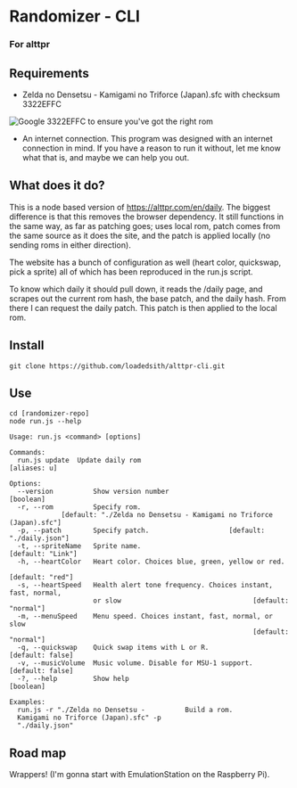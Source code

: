 # Randomizer - CLI
### For alttpr

## Requirements

- Zelda no Densetsu - Kamigami no Triforce (Japan).sfc with checksum 3322EFFC

![Google 3322EFFC to ensure you've got the right rom](http://alttp.mymm1.com/game/findrom.png)

- An internet connection. This program was designed with an internet connection in mind. If you have a reason to run it without, let me know what that is, and maybe we can help you out.

## What does it do?

This is a node based version of https://alttpr.com/en/daily. The biggest difference is that this removes the browser dependency. It still functions in the same way, as far as patching goes; uses local rom, patch comes from the same source as it does the site, and the patch is applied locally (no sending roms in either direction).

The website has a bunch of configuration as well (heart color, quickswap, pick a sprite) all of which has been reproduced in the run.js script.

To know which daily it should pull down, it reads the /daily page, and scrapes out the current rom hash, the base patch, and the daily hash. From there I can request the daily patch. This patch is then applied to the local rom.

## Install

    git clone https://github.com/loadedsith/alttpr-cli.git

## Use

    cd [randomizer-repo]
    node run.js --help

    Usage: run.js <command> [options]

    Commands:
      run.js update  Update daily rom                                   [aliases: u]

    Options:
      --version          Show version number                               [boolean]
      -r, --rom          Specify rom.
                 [default: "./Zelda no Densetsu - Kamigami no Triforce (Japan).sfc"]
      -p, --patch        Specify patch.                    [default: "./daily.json"]
      -t, --spriteName   Sprite name.                              [default: "Link"]
      -h, --heartColor   Heart color. Choices blue, green, yellow or red.
                                                                    [default: "red"]
      -s, --heartSpeed   Health alert tone frequency. Choices instant, fast, normal,
                         or slow                                 [default: "normal"]
      -m, --menuSpeed    Menu speed. Choices instant, fast, normal, or slow
                                                                 [default: "normal"]
      -q, --quickswap    Quick swap items with L or R.              [default: false]
      -v, --musicVolume  Music volume. Disable for MSU-1 support.   [default: false]
      -?, --help         Show help                                         [boolean]

    Examples:
      run.js -r "./Zelda no Densetsu -          Build a rom.
      Kamigami no Triforce (Japan).sfc" -p
      "./daily.json"

## Road map

Wrappers! (I'm gonna start with EmulationStation on the Raspberry Pi).
